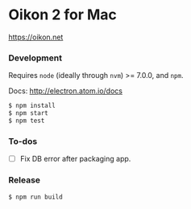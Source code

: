 # Oikon 2 for Mac

https://oikon.net

### Development

Requires `node` (ideally through `nvm`) >= 7.0.0, and `npm`.

Docs: http://electron.atom.io/docs

```bash
$ npm install
$ npm start
$ npm test
```

### To-dos
- [ ] Fix DB error after packaging app.

### Release

```bash
$ npm run build
```
